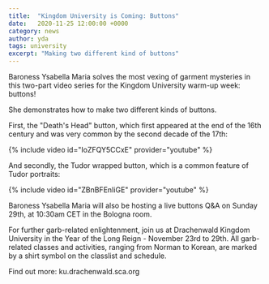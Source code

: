 ```yaml
---
title:  "Kingdom University is Coming: Buttons"
date:   2020-11-25 12:00:00 +0000
category: news
author: yda
tags: university
excerpt: "Making two different kind of buttons"
---
```

Baroness Ysabella Maria solves the most vexing of garment mysteries in this two-part video series for the Kingdom University warm-up week: buttons!

She demonstrates how to make two different kinds of buttons.

First, the "Death's Head" button, which first appeared at the end of the 16th century and was very common by the second decade of the 17th: 

{% include video id="IoZFQY5CCxE" provider="youtube" %} 

And secondly, the Tudor wrapped button, which is a common feature of Tudor portraits: 

{% include video id="ZBnBFEnIiGE" provider="youtube" %} 

Baroness Ysabella Maria will also be hosting a live buttons Q&A on Sunday 29th, at 10:30am CET in the Bologna room.

For further garb-related enlightenment, join us at Drachenwald Kingdom University in the Year of the Long Reign - November 23rd to 29th. All garb-related classes and activities, ranging from Norman to Korean, are marked by a shirt symbol on the classlist and schedule.

Find out more: ku.drachenwald.sca.org